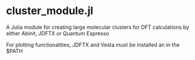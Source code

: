 # cluster_module.jl

A Julia module for creating large molecular clusters for DFT calculations by either Abinit, JDFTX or Quantum Espresso 

For plotting functionalities, JDFTX and Vesta must be installed an in the $PATH

